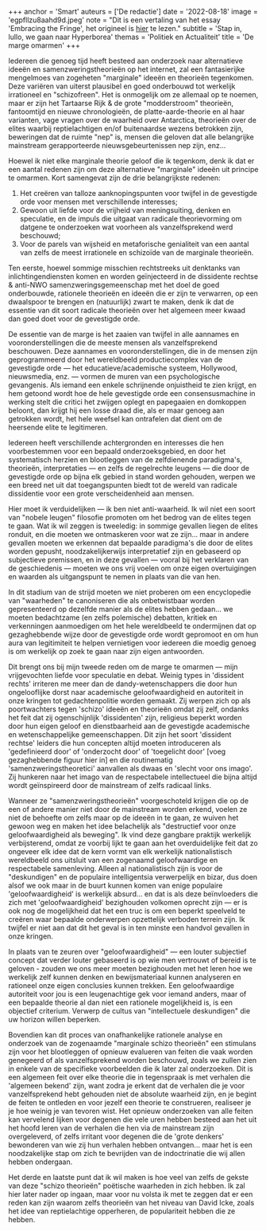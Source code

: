+++
anchor = 'Smart'
auteurs = ['De redactie']
date = '2022-08-18'
image = 'egpfllzu8aahd9d.jpeg'
note = "Dit is een vertaling van het essay 'Embracing the Fringe', het origineel is [hier](https://apolloniangerm.substack.com/p/embracing-the-fringe) te lezen."
subtitle = 'Stap in, lullo, we gaan naar Hyperborea'
themas = 'Politiek en Actualiteit'
title = 'De marge omarmen'
+++

Iedereen die genoeg tijd heeft besteed aan onderzoek naar alternatieve ideeën en samenzweringstheorieën op het internet, zal een fantasierijke mengelmoes van zogeheten "marginale" ideeën en theorieën tegenkomen. Deze variëren van uiterst plausibel en goed onderbouwd tot werkelijk irrationeel en "schizofreen". Het is onmogelijk om ze allemaal op te noemen, maar er zijn het Tartaarse Rijk & de grote "modderstroom" theorieën, fantoomtijd en nieuwe chronologieën, de platte-aarde-theorie en al haar varianten, vage vragen over de waarheid over Antarctica, theorieën over de elites waarbij reptielachtigen en/of buitenaardse wezens betrokken zijn, beweringen dat de ruimte "nep" is, mensen die geloven dat alle belangrijke mainstream gerapporteerde nieuwsgebeurtenissen nep zijn, enz...

Hoewel ik niet elke marginale theorie geloof die ik tegenkom, denk ik dat er een aantal redenen zijn om deze alternatieve "marginale" ideeën uit principe te omarmen. Kort samengevat zijn de drie belangrijkste redenen:

1. Het creëren van talloze aanknopingspunten voor twijfel in de gevestigde orde voor mensen met verschillende interesses;
2. Gewoon uit liefde voor de vrijheid van meningsuiting, denken en speculatie, en de impuls die uitgaat van radicale theorievorming om datgene te onderzoeken wat voorheen als vanzelfsprekend werd beschouwd;
3. Voor de parels van wijsheid en metaforische genialiteit van een aantal van zelfs de meest irrationele en schizoïde van de marginale theorieën.

Ten eerste, hoewel sommige misschien rechtstreeks uit denktanks van inlichtingendiensten komen en worden geïnjecteerd in de dissidente rechtse & anti-NWO samenzweringsgemeenschap met het doel de goed onderbouwde, rationele theorieën en ideeën die er zijn te verwarren, op een dwaalspoor te brengen en (natuurlijk) zwart te maken, denk ik dat de essentie van dit soort radicale theorieën over het algemeen meer kwaad dan goed doet voor de gevestigde orde.

De essentie van de marge is het zaaien van twijfel in alle aannames en vooronderstellingen die de meeste mensen als vanzelfsprekend beschouwen. Deze aannames en vooronderstellingen, die in de mensen zijn geprogrammeerd door het wereldbeeld productiecomplex van de gevestigde orde — het educatieve/academische systeem, Hollywood, nieuwsmedia, enz. — vormen de muren van een psychologische gevangenis. Als iemand een enkele schrijnende onjuistheid te zien krijgt, en hem getoond wordt hoe de hele gevestigde orde een consensusmachine in werking stelt die critici het zwijgen oplegt en papegaaien en domkoppen beloont, dan krijgt hij een losse draad die, als er maar genoeg aan getrokken wordt, het hele weefsel kan ontrafelen dat dient om de heersende elite te legitimeren.

Iedereen heeft verschillende achtergronden en interesses die hen voorbestemmen voor een bepaald onderzoeksgebied, en door het systematisch herzien en blootleggen van de zelfdienende paradigma's, theorieën, interpretaties — en zelfs de regelrechte leugens — die door de gevestigde orde op bijna elk gebied in stand worden gehouden, werpen we een breed net uit dat toegangspunten biedt tot de wereld van radicale dissidentie voor een grote verscheidenheid aan mensen.

Hier moet ik verduidelijken — ik ben niet anti-waarheid. Ik wil niet een soort van "nobele leugen" filosofie promoten om het bedrog van de elites tegen te gaan. Wat ik wil zeggen is tweeledig: in sommige gevallen liegen de elites ronduit, en die moeten we ontmaskeren voor wat ze zijn... maar in andere gevallen moeten we erkennen dat bepaalde paradigma's die door de elites worden gepusht, noodzakelijkerwijs interpretatief zijn en gebaseerd op subjectieve premissen, en in deze gevallen — vooral bij het verklaren van de geschiedenis — moeten we ons vrij voelen om onze eigen overtuigingen en waarden als uitgangspunt te nemen in plaats van die van hen.

In dit stadium van de strijd moeten we niet proberen om een encyclopedie van "waarheden" te canoniseren die als onbetwistbaar worden gepresenteerd op dezelfde manier als de elites hebben gedaan... we moeten bedachtzame (en zelfs polemische) debatten, kritiek en verkenningen aanmoedigen om het hele wereldbeeld te ondermijnen dat op gezaghebbende wijze door de gevestigde orde wordt gepromoot en om hun aura van legitimiteit te helpen vernietigen voor iedereen die moedig genoeg is om werkelijk op zoek te gaan naar zijn eigen antwoorden.

Dit brengt ons bij mijn tweede reden om de marge te omarmen — mijn vrijgevochten liefde voor speculatie en debat. Weinig types in 'dissident rechts' irriteren me meer dan de dandy-wetenschappers die door hun ongelooflijke dorst naar academische geloofwaardigheid en autoriteit in onze kringen tot gedachtenpolitie worden gemaakt. Zij werpen zich op als poortwachters tegen 'schizo' ideeën en theorieën omdat zij zelf, ondanks het feit dat zij ogenschijnlijk 'dissidenten' zijn, religieus beperkt worden door hun eigen geloof en dienstbaarheid aan de gevestigde academische en wetenschappelijke gemeenschappen. Dit zijn het soort 'dissident rechtse' leiders die hun concepten altijd moeten introduceren als 'gedefinieerd door' of 'onderzocht door' of 'toegelicht door' \[voeg gezaghebbende figuur hier in] en die routinematig 'samenzweringstheoretici' aanvallen als dwaas en 'slecht voor ons imago'. Zij hunkeren naar het imago van de respectabele intellectueel die bijna altijd wordt geïnspireerd door de mainstream of zelfs radicaal links.

Wanneer ze "samenzweringstheorieën" voorgeschoteld krijgen die op de een of andere manier niet door de mainstream worden erkend, voelen ze niet de behoefte om zelfs maar op de ideeën in te gaan, ze wuiven het gewoon weg en maken het idee belachelijk als "destructief voor onze geloofwaardigheid als beweging". Ik vind deze gangbare praktijk werkelijk verbijsterend, omdat ze voorbij lijkt te gaan aan het overduidelijke feit dat zo ongeveer elk idee dat de kern vormt van elk werkelijk nationalistisch wereldbeeld ons uitsluit van een zogenaamd geloofwaardige en respectabele samenleving. Alleen al nationalistisch zijn is voor de "deskundigen" en de populaire intelligentsia verwerpelijk en bizar, dus doen alsof we ook maar in de buurt kunnen komen van enige populaire 'geloofwaardigheid' is werkelijk absurd... en dat is als deze beïnvloeders die zich met 'geloofwaardigheid' bezighouden volkomen oprecht zijn — er is ook nog de mogelijkheid dat het een truc is om een beperkt speelveld te creëren waar bepaalde onderwerpen opzettelijk verboden terrein zijn. Ik twijfel er niet aan dat dit het geval is in ten minste een handvol gevallen in onze kringen.

In plaats van te zeuren over "geloofwaardigheid" — een louter subjectief concept dat verder louter gebaseerd is op wie men vertrouwt of bereid is te geloven - zouden we ons meer moeten bezighouden met het leren hoe we werkelijk zelf kunnen denken en bewijsmateriaal kunnen analyseren en rationeel onze eigen conclusies kunnen trekken. Een geloofwaardige autoriteit voor jou is een leugenachtige gek voor iemand anders, maar of een bepaalde theorie al dan niet een rationele mogelijkheid is, is een objectief criterium. Verwerp de cultus van "intellectuele deskundigen" die uw horizon willen beperken.

Bovendien kan dit proces van onafhankelijke rationele analyse en onderzoek van de zogenaamde "marginale schizo theorieën" een stimulans zijn voor het blootleggen of opnieuw evalueren van feiten die vaak worden genegeerd of als vanzelfsprekend worden beschouwd, zoals we zullen zien in enkele van de specifieke voorbeelden die ik later zal onderzoeken. Dit is een algemeen feit over elke theorie die in tegenspraak is met verhalen die 'algemeen bekend' zijn, want zodra je erkent dat de verhalen die je voor vanzelfsprekend hebt gehouden niet de absolute waarheid zijn, en je begint de feiten te ontleden en voor jezelf een theorie te construeren, realiseer je je hoe weinig je van tevoren wist. Het opnieuw onderzoeken van alle feiten kan vervelend lijken voor degenen die vele uren hebben besteed aan het uit het hoofd leren van de verhalen die hen via de mainstream zijn overgeleverd, of zelfs irritant voor degenen die de 'grote denkers' bewonderen van wie zij hun verhalen hebben ontvangen... maar het is een noodzakelijke stap om zich te bevrijden van de indoctrinatie die wij allen hebben ondergaan.

Het derde en laatste punt dat ik wil maken is hoe veel van zelfs de gekste van deze "schizo theorieën" poëtische waarheden in zich hebben. Ik zal hier later nader op ingaan, maar voor nu volsta ik met te zeggen dat er een reden kan zijn waarom zelfs theorieën van het niveau van David Icke, zoals het idee van reptielachtige opperheren, de populariteit hebben die ze hebben.
